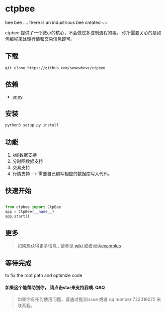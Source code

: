 # ctpbee

bee bee .... there is an industrious bee created ~~

ctpbee 提供了一个微小的核心，不会做过多控制流程的事。 你所需要关心的是如何编程来处理行情和交易信息即可。

## 下载 

```
git clone https://github.com/somewheve/ctpbee
```

## 依赖

- [vnpy](https://github.com/vnpy/vnpy)

## 安装 
```bash
python3 setup.py install
```

## 功能
1. k线数据支持
2. 分时图数据支持
3. 交易支持
4. 行情支持 --> 需要自己编写相应的数据库写入代码。

## 快速开始 
```python

from ctpbee import CtpBee
app = CtpBee(__name__)
app.start()

```

## 更多 
> 如果想获得更多信息 , 请参见 [wiki](https://github.com/vnpy/vnpy) 或者阅读[examples](https://github.com/somewheve/ctpbee/exmple/app.py)


## 等待完成 
to fix the root path and optimize code 


#### 如果这个能帮助到你， 请点击star来支持我噢. QAQ

> 如果你有任何使用问题，请通过提交issue 或者 qq number:723316072 来联系我。
